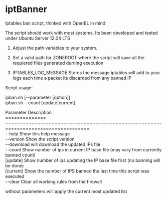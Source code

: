 iptBanner
=========

Iptables ban script, thinked with OpenBL in mind

The script should work with most systems. Its been developed and tested under Ubuntu Server 12.04 LTS

1. Adjust the path variables to your system.

2. Set a valid path for ZONEROOT where the script will save all the requiered files generated durning execution

3. IPTABLES_LOG_MESSAGE Stores the message iptables will add to your logs each time a packet its discarded from any banned IP

Script usage:   
   
ipban.sh [--parameter [option]]   
ipban.sh --count [update|current]  
   
Parameter       Description   
==============  ===================================================================================   
--help          Show this help message   
--version       Show the script version   
--download      will download the updated IPs file   
--count         Show number of ips in current IP base file (may vary from currently banned count)   
    [update]    Show number of ips updating the IP base file first (no banning will be done)   
    [current]   Show the number of IPS banned the last time this script was executed   
--clear         Clear all working rules from the firewall   

without parameters will apply the current most updated list
